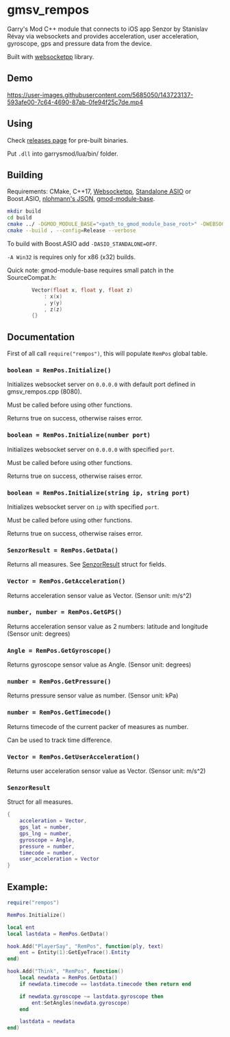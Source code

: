 # gmsv_rempos
Garry's Mod C++ module that connects to iOS app Senzor by Stanislav Révay via websockets and provides acceleration, user acceleration, gyroscope, gps and pressure data from the device.

Built with [websocketpp](https://github.com/zaphoyd/websocketpp) library.

## Demo

https://user-images.githubusercontent.com/5685050/143723137-593afe00-7c64-4690-87ab-0fe94f25c7de.mp4

## Using
Check [releases page](https://github.com/GitSparTV/gmsv_rempos/releases) for pre-built binaries.

Put `.dll` into garrysmod/lua/bin/ folder.

## Building
Requirements: CMake, C++17, [Websocketpp](https://github.com/zaphoyd/websocketpp), [Standalone ASIO](https://think-async.com/Asio/AsioStandalone.html) or Boost.ASIO, [nlohmann's JSON](https://github.com/nlohmann/json), [gmod-module-base]().

```sh
mkdir build
cd build
cmake ../ -DGMOD_MODULE_BASE="<path_to_gmod_module_base_root>" -DWEBSOCKETPP="<path_to_websockepp_root>" -DASIO="<path_to_asio>" -DNLOHMANN_JSON="<path_to_nlohmann_json_root>" -DCMAKE_BUILD_TYPE=Release -A Win32
cmake --build . --config=Release --verbose
```

To build with Boost.ASIO add `-DASIO_STANDALONE=OFF`.

`-A Win32` is requires only for x86 (x32) builds.

Quick note: gmod-module-base requires small patch in the SourceCompat.h:
```c++
        Vector(float x, float y, float z)
            : x(x)
            , y(y)
            , z(z)
        {}
```

## Documentation

First of all call `require("rempos")`, this will populate `RemPos` global table.

### `boolean = RemPos.Initialize()`
Initializes websocket server on `0.0.0.0` with default port defined in gmsv_rempos.cpp (8080).

Must be called before using other functions.

Returns true on success, otherwise raises error.

### `boolean = RemPos.Initialize(number port)`
Initializes websocket server on `0.0.0.0` with specified `port`.

Must be called before using other functions.

Returns true on success, otherwise raises error.

### `boolean = RemPos.Initialize(string ip, string port)`
Initializes websocket server on `ip` with specified `port`.

Must be called before using other functions.

Returns true on success, otherwise raises error.

### `SenzorResult = RemPos.GetData()`
Returns all measures. See [SenzorResult]() struct for fields.

### `Vector = RemPos.GetAcceleration()`
Returns acceleration sensor value as Vector. (Sensor unit: m/s^2)

### `number, number = RemPos.GetGPS()`
Returns acceleration sensor value as 2 numbers: latitude and longitude (Sensor unit: degrees) 

### `Angle = RemPos.GetGyroscope()`
Returns gyroscope sensor value as Angle. (Sensor unit: degrees)

### `number = RemPos.GetPressure()`
Returns pressure sensor value as number. (Sensor unit: kPa)

### `number = RemPos.GetTimecode()`
Returns timecode of the current packer of measures as number.

Can be used to track time difference.

### `Vector = RemPos.GetUserAcceleration()`
Returns user acceleration sensor value as Vector. (Sensor unit: m/s^2)

### `SenzorResult`
Struct for all measures.
```lua
{
    acceleration = Vector,
    gps_lat = number,
    gps_lng = number,
    gyroscope = Angle,
    pressure = number,
    timecode = number,
    user_acceleration = Vector 
}
```

## Example:
```lua
require("rempos")

RemPos.Initialize()

local ent
local lastdata = RemPos.GetData()

hook.Add("PlayerSay", "RemPos", function(ply, text)
    ent = Entity(1):GetEyeTrace().Entity
end)

hook.Add("Think", "RemPos", function()
    local newdata = RemPos.GetData()
    if newdata.timecode == lastdata.timecode then return end

    if newdata.gyroscope ~= lastdata.gyroscope then
        ent:SetAngles(newdata.gyroscope)
    end

    lastdata = newdata
end)
```
